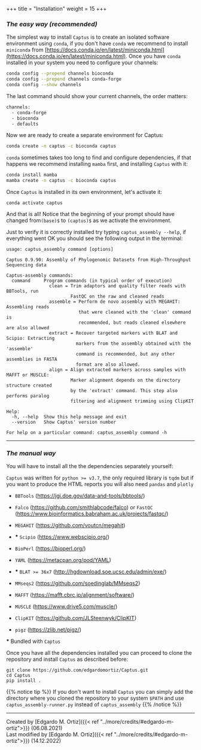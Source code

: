+++
title = "Installation"
weight = 15
+++

### *The easy way (recommended)*

The simplest way to install `Captus` is to create an isolated software environment using `conda`, if you don't have `conda` we recommend to install `miniconda` from [https://docs.conda.io/en/latest/miniconda.html](https://docs.conda.io/en/latest/miniconda.html). Once you have `conda` installed in your system you need to configure your channels:
```bash
conda config --prepend channels bioconda
conda config --prepend channels conda-forge
conda config --show channels
```

The last command should show your current channels, the order matters:
```bash
channels:
  - conda-forge
  - bioconda
  - defaults
```

Now we are ready to create a separate environment for Captus:
```bash
conda create -n captus -c bioconda captus
```

`conda` sometimes takes too long to find and configure dependencies, if that happens we recommend installing `mamba` first, and installing `Captus` with it:
```bash
conda install mamba
mamba create -n captus -c bioconda captus
```

Once `Captus` is installed in its own environment, let's activate it:
```console
conda activate captus
```
And that is all! Notice that the beginning of your prompt should have changed from`(base)$` to `(captus)$` as we activate the environment.  

Just to verify it is correctly installed try typing `captus_assembly --help`, if everything went OK you should see the following output in the terminal:
```console
usage: captus_assembly command [options]

Captus 0.9.90: Assembly of Phylogenomic Datasets from High-Throughput Sequencing data

Captus-assembly commands:
  command     Program commands (in typical order of execution)
                clean = Trim adaptors and quality filter reads with BBTools, run
                        FastQC on the raw and cleaned reads
                assemble = Perform de novo assembly with MEGAHIT: Assembling reads
                           that were cleaned with the 'clean' command is
                           recommended, but reads cleaned elsewhere are also allowed
                extract = Recover targeted markers with BLAT and Scipio: Extracting
                          markers from the assembly obtained with the 'assemble'
                          command is recommended, but any other assemblies in FASTA
                          format are also allowed.
                align = Align extracted markers across samples with MAFFT or MUSCLE:
                        Marker alignment depends on the directory structure created
                        by the 'extract' command. This step also performs paralog
                        filtering and alignment trimming using ClipKIT

Help:
  -h, --help  Show this help message and exit
  --version   Show Captus' version number

For help on a particular command: captus_assembly command -h
```

___
### *The manual way*

You will have to install all the the dependencies separately yourself:

`Captus` was written for `python >= v3.7`, the only required library is `tqdm` but if you want to produce the HTML reports you will also need `pandas` and `plotly`

- `BBTools` (https://jgi.doe.gov/data-and-tools/bbtools/)

- `Falco` (https://github.com/smithlabcode/falco) or `FastQC` (https://www.bioinformatics.babraham.ac.uk/projects/fastqc/)

- `MEGAHIT` (https://github.com/voutcn/megahit)

- **\*** `Scipio` (https://www.webscipio.org/)

- `BioPerl` (https://bioperl.org/)

- `YAML` (https://metacpan.org/pod/YAML)

- **\*** `BLAT >= 36x7` (http://hgdownload.soe.ucsc.edu/admin/exe/)

- `MMseqs2` (https://github.com/soedinglab/MMseqs2)

- `MAFFT` (https://mafft.cbrc.jp/alignment/software/)

- `MUSCLE` (https://www.drive5.com/muscle/)

- `ClipKIT` (https://github.com/JLSteenwyk/ClipKIT)

- `pigz` (https://zlib.net/pigz/)

**\*** Bundled with `Captus`

Once you have all the dependencies installed you can proceed to clone the repository and install `Captus` as described before:

```console
git clone https://github.com/edgardomortiz/Captus.git
cd Captus
pip install .
```

{{% notice tip %}}
If you don't want to install `Captus` you can simply add the directory where you cloned the repository to your system `$PATH` and use `captus_assembly-runner.py` instead of `captus_assembly`
{{% /notice %}}
___
Created by [Edgardo M. Ortiz]({{< ref "../more/credits/#edgardo-m-ortiz">}}) (06.08.2021)  
Last modified by [Edgardo M. Ortiz]({{< ref "../more/credits/#edgardo-m-ortiz">}}) (14.12.2022)